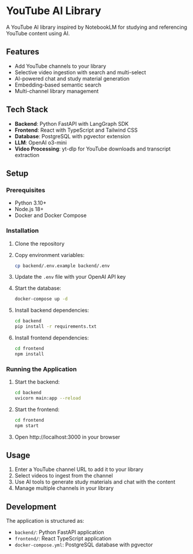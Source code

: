 # YouTube AI Library

A YouTube AI library inspired by NotebookLM for studying and referencing YouTube content using AI.

## Features

- Add YouTube channels to your library
- Selective video ingestion with search and multi-select
- AI-powered chat and study material generation
- Embedding-based semantic search
- Multi-channel library management

## Tech Stack

- **Backend**: Python FastAPI with LangGraph SDK
- **Frontend**: React with TypeScript and Tailwind CSS
- **Database**: PostgreSQL with pgvector extension
- **LLM**: OpenAI o3-mini
- **Video Processing**: yt-dlp for YouTube downloads and transcript extraction

## Setup

### Prerequisites

- Python 3.10+
- Node.js 18+
- Docker and Docker Compose

### Installation

1. Clone the repository
2. Copy environment variables:
   ```bash
   cp backend/.env.example backend/.env
   ```
3. Update the `.env` file with your OpenAI API key

4. Start the database:
   ```bash
   docker-compose up -d
   ```

5. Install backend dependencies:
   ```bash
   cd backend
   pip install -r requirements.txt
   ```

6. Install frontend dependencies:
   ```bash
   cd frontend
   npm install
   ```

### Running the Application

1. Start the backend:
   ```bash
   cd backend
   uvicorn main:app --reload
   ```

2. Start the frontend:
   ```bash
   cd frontend
   npm start
   ```

3. Open http://localhost:3000 in your browser

## Usage

1. Enter a YouTube channel URL to add it to your library
2. Select videos to ingest from the channel
3. Use AI tools to generate study materials and chat with the content
4. Manage multiple channels in your library

## Development

The application is structured as:
- `backend/`: Python FastAPI application
- `frontend/`: React TypeScript application
- `docker-compose.yml`: PostgreSQL database with pgvector